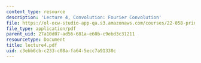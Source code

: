 ```yaml
---
content_type: resource
description: 'Lecture 4, Convolution: Fourier Convolution'
file: https://ol-ocw-studio-app-qa.s3.amazonaws.com/courses/22-058-principles-of-medical-imaging-fall-2002/c3ebb6cbc233c08afa645ecc7a91330c_lecture4.pdf
file_type: application/pdf
parent_uid: 27a10d07-ad56-681a-e60b-c9ebd3c31211
resourcetype: Document
title: lecture4.pdf
uid: c3ebb6cb-c233-c08a-fa64-5ecc7a91330c
---
```

